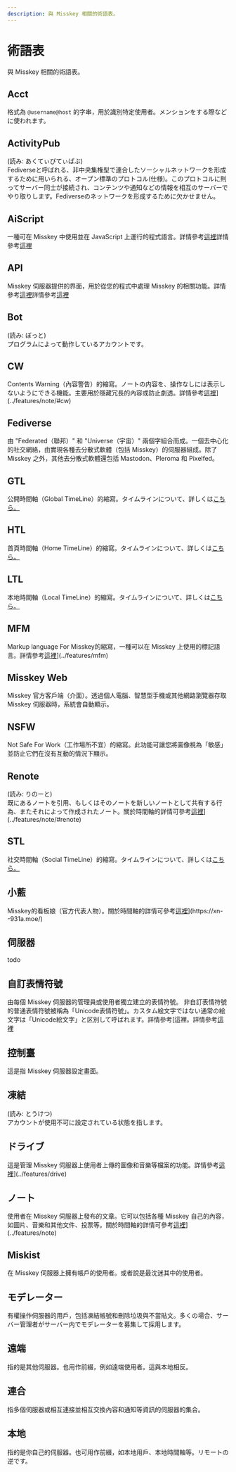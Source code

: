 ```yaml
---
description: 與 Misskey 相關的術語表。
---
```


# 術語表

與 Misskey 相關的術語表。

## Acct

格式為 `@username@host` 的字串，用於識別特定使用者。メンションをする際などに使われます。

## ActivityPub

(読み: あくてぃびてぃぱぶ)<br>
Fediverseと呼ばれる、非中央集権型で連合したソーシャルネットワークを形成するために用いられる、オープン標準のプロトコル(仕様)。このプロトコルに則ってサーバー同士が接続され、コンテンツや通知などの情報を相互のサーバーでやり取りします。Fediverseのネットワークを形成するために欠かせません。

## AiScript

一種可在 Misskey 中使用並在 JavaScript 上運行的程式語言。詳情參考[這裡](https://xn--931a.moe/)詳情參考[這裡](https://github.com/aiscript-dev/aiscript/blob/master/README.md)

## API

Misskey 伺服器提供的界面，用於從您的程式中處理 Misskey 的相關功能。詳情參考[這裡](../features/note/#cw)詳情參考[這裡](../../for-developers/api)

## Bot

(読み: ぼっと)<br>
プログラムによって動作しているアカウントです。

## CW

Contents Warning（內容警告）的縮寫。ノートの内容を、操作なしには表示しないようにできる機能。主要用於隱藏冗長的內容或防止劇透。詳情參考[這裡](../features/note/#renote)]\(../features/note/#cw)

## Fediverse

由 "Federated（聯邦）" 和 "Universe（宇宙）" 兩個字組合而成。一個去中心化的社交網絡，由實現各種去分散式軟體（包括 Misskey）的伺服器組成。除了 Misskey 之外，其他去分散式軟體還包括 Mastodon、Pleroma 和 Pixelfed。

## GTL

公開時間軸（Global TimeLine）的縮寫。タイムラインについて、詳しくは[こちら。](../features/timeline)

## HTL

首頁時間軸（Home TimeLine）的縮寫。タイムラインについて、詳しくは[こちら。](../features/timeline)

## LTL

本地時間軸（Local TimeLine）的縮寫。タイムラインについて、詳しくは[こちら。](../features/timeline)

## MFM

Markup language For Misskey的縮寫，一種可以在 Misskey 上使用的標記語言。詳情參考[這裡](../features/note)]\(../features/mfm)

## Misskey Web

Misskey 官方客戶端（介面）。透過個人電腦、智慧型手機或其他網路瀏覽器存取 Misskey 伺服器時，系統會自動顯示。

## NSFW

Not Safe For Work（工作場所不宜）的縮寫。此功能可讓您將圖像視為「敏感」並防止它們在沒有互動的情況下顯示。

## Renote

(読み: りのーと)<br>
既にあるノートを引用、もしくはそのノートを新しいノートとして共有する行為、またそれによって作成されたノート。關於時間軸的詳情可參考[這裡](../features/timeline)]\(../features/note/#renote)

## STL

社交時間軸（Social TimeLine）的縮寫。タイムラインについて、詳しくは[こちら。](../features/timeline)

## 小藍

Misskey的看板娘（官方代表人物）。關於時間軸的詳情可參考[這裡](../features/timeline)]\(https\://xn--931a.moe/)

## 伺服器

todo

## 自訂表情符號

由每個 Misskey 伺服器的管理員或使用者獨立建立的表情符號。
非自訂表情符號的普通表情符號被稱為「Unicode表情符號」。カスタム絵文字ではない通常の絵文字は「Unicode絵文字」と区別して呼ばれます。詳情參考\[這裡。詳情參考[這裡](../features/custom-emoji)

## 控制臺

這是指 Misskey 伺服器設定畫面。

## 凍結

(読み: とうけつ)<br>
アカウントが使用不可に設定されている状態を指します。

## ドライブ

這是管理 Misskey 伺服器上使用者上傳的圖像和音樂等檔案的功能。詳情參考[這裡](../features/mfm)]\(../features/drive)

## ノート

使用者在 Misskey 伺服器上發布的文章。它可以包括各種 Misskey 自己的內容，如圖片、音樂和其他文件、投票等。關於時間軸的詳情可參考[這裡](../features/timeline)]\(../features/note)

## Miskist

在 Misskey 伺服器上擁有帳戶的使用者。或者說是最沈迷其中的使用者。

## モデレーター

有權操作伺服器的用戶，包括凍結帳號和刪除垃圾與不當貼文。多くの場合、サーバー管理者がサーバー内でモデレーターを募集して採用します。

## 遠端

指的是其他伺服器。也用作前綴，例如遠端使用者。這與本地相反。

## 連合

指多個伺服器或相互連接並相互交換內容和通知等資訊的伺服器的集合。

## 本地

指的是你自己的伺服器。也可用作前綴，如本地用戶、本地時間軸等。リモートの逆です。
